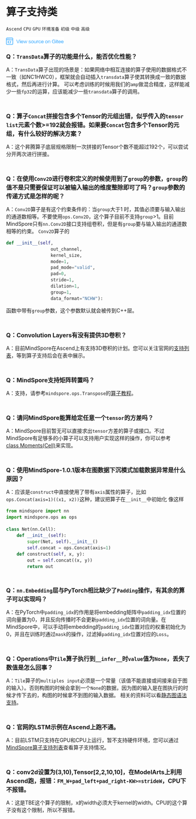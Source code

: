 # 算子支持类

`Ascend` `CPU` `GPU` `环境准备` `初级` `中级` `高级`

[![查看源文件](./_static/logo_source.png)](https://gitee.com/mindspore/docs/blob/r1.2/docs/faq/source_zh_cn/supported_operators.md)

<font size=3>**Q：`TransData`算子的功能是什么，能否优化性能？**</font>

A：`TransData`算子出现的场景是：如果网络中相互连接的算子使用的数据格式不一致（如NC1HWC0），框架就会自动插入`transdata`算子使其转换成一致的数据格式，然后再进行计算。 可以考虑训练的时候用我们的`amp`做混合精度，这样能减少一些`fp32`的运算，应该能减少一些`transdata`算子的调用。

<br/>

<font size=3>**Q：算子`Concat`拼接包含多个Tensor的元组出错，似乎传入的`tensor list`元素个数>=192就会报错。如果要`Concat`包含多个Tensor的元组，有什么较好的解决方案？**</font>

A：这个昇腾算子底层规格限制一次拼接的Tensor个数不能超过192个，可以尝试分开两次进行拼接。

<br/>

<font size=3>**Q：在使用`Conv2D`进行卷积定义的时候使用到了`group`的参数，`group`的值不是只需要保证可以被输入输出的维度整除即可了吗？`group`参数的传递方式是怎样的呢？**</font>

A：`Conv2D`算子是有这个约束条件的：当`group`大于1 时，其值必须要与输入输出的通道数相等。不要使用`ops.Conv2D`，这个算子目前不支持`group`>1。目前MindSpore只有`nn.Conv2D`接口支持组卷积，但是有`group`要与输入输出的通道数相等的约束。
`Conv2D`算子的

```python
def __init__(self,
                 out_channel,
                 kernel_size,
                 mode=1,
                 pad_mode="valid",
                 pad=0,
                 stride=1,
                 dilation=1,
                 group=1,
                 data_format="NCHW"):
```

函数中带有`group`参数，这个参数默认就会被传到C++层。

<br/>

<font size=3>**Q：Convolution Layers有没有提供3D卷积？**</font>

A：目前MindSpore在Ascend上有支持3D卷积的计划。您可以关注官网的[支持列表](https://www.mindspore.cn/doc/programming_guide/zh-CN/r1.2/operator_list.html)，等到算子支持后会在表中展示。

<br/>

<font size=3>**Q：MindSpore支持矩阵转置吗？**</font>

A：支持，请参考`mindspore.ops.Transpose`的[算子教程](https://www.mindspore.cn/doc/api_python/zh-CN/r1.2/mindspore/ops/mindspore.ops.Transpose.html#mindspore.ops.Transpose)。

<br/>

<font size=3>**Q：请问MindSpore能算给定任意一个`tensor`的方差吗？**</font>

A：MindSpore目前暂无可以直接求出`tensor`方差的算子或接口。不过MindSpore有足够多的小算子可以支持用户实现这样的操作，你可以参考[class Moments(Cell)](https://www.mindspore.cn/doc/api_python/zh-CN/r1.2/_modules/mindspore/nn/layer/math.html#Moments)来实现。

<br/>

<font size=3>**Q：使用MindSpore-1.0.1版本在图数据下沉模式加载数据异常是什么原因？**</font>

A：应该是`construct`中直接使用了带有`axis`属性的算子，比如`ops.Concat(axis=1)((x1, x2))`这种，建议把算子在`__init__`中初始化 像这样

```python
from mindspore import nn
import mindspore.ops as ops

class Net(nn.Cell):
    def __init__(self):
        super(Net, self).__init__()
        self.concat = ops.Concat(axis=1)
    def construct(self, x, y):
        out = self.concat((x, y))
        return out
```

<br/>

<font size=3>**Q：`nn.Embedding`层与PyTorch相比缺少了`Padding`操作，有其余的算子可以实现吗？**</font>

A：在PyTorch中`padding_idx`的作用是将embedding矩阵中`padding_idx`位置的词向量置为0，并且反向传播时不会更新`padding_idx`位置的词向量。在MindSpore中，可以手动将embedding的`padding_idx`位置对应的权重初始化为0，并且在训练时通过`mask`的操作，过滤掉`padding_idx`位置对应的`Loss`。

<br/>

<font size=3>**Q：Operations中`Tile`算子执行到`__infer__`时`value`值为`None`，丢失了数值是怎么回事？**</font>

A：`Tile`算子的`multiples input`必须是一个常量（该值不能直接或间接来自于图的输入）。否则构图的时候会拿到一个`None`的数据，因为图的输入是在图执行的时候才传下去的，构图的时候拿不到图的输入数据。
相关的资料可以看[静态图语法支持](https://www.mindspore.cn/doc/note/zh-CN/r1.2/static_graph_syntax_support.html)。

<br/>

<font size=3>**Q：官网的LSTM示例在Ascend上跑不通。**</font>

A：目前LSTM只支持在GPU和CPU上运行，暂不支持硬件环境，您可以通过[MindSpore算子支持列表](https://www.mindspore.cn/doc/note/zh-CN/r1.2/operator_list_ms.html)查看算子支持情况。

<br/>

<font size=3>**Q：conv2d设置为(3,10),Tensor[2,2,10,10]，在ModelArts上利用Ascend跑，报错：`FM_W+pad_left+pad_right-KW>=strideW`，CPU下不报错。**</font>

A：这是TBE这个算子的限制，x的width必须大于kernel的width。CPU的这个算子没有这个限制，所以不报错。

